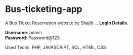 # Bus-ticketing-app
A Bus Ticket Reservation website by Shajib
...
**Login Details.**

**Username**: admin <br>
**Password**: Password@123

Used Techs: PHP, JAVASCRIPT, SQL, HTML, CSS
